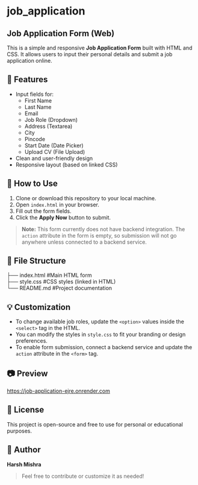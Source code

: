 # job_application

## Job Application Form (Web)
This is a simple and responsive **Job Application Form** built with HTML and CSS. It allows users to input their personal details and submit a job application online.

## 📝 Features
- Input fields for:
  - First Name
  - Last Name
  - Email
  - Job Role (Dropdown)
  - Address (Textarea)
  - City
  - Pincode
  - Start Date (Date Picker)
  - Upload CV (File Upload)
- Clean and user-friendly design
- Responsive layout (based on linked CSS)

## 🚀 How to Use
1. Clone or download this repository to your local machine.
2. Open `index.html` in your browser.
3. Fill out the form fields.
4. Click the **Apply Now** button to submit.

> **Note:** This form currently does not have backend integration. The `action` attribute in the form is empty, so submission will not go anywhere unless connected to a backend service.

## 📁 File Structure
├── index.html  #Main HTML form <br>
├── style.css  #CSS styles (linked in HTML) <br>
└── README.md  #Project documentation <br>

## 💡 Customization
- To change available job roles, update the `<option>` values inside the `<select>` tag in the HTML.
- You can modify the styles in `style.css` to fit your branding or design preferences.
- To enable form submission, connect a backend service and update the `action` attribute in the `<form>` tag.

## 📷 Preview
https://job-application-ejre.onrender.com

## 📄 License
This project is open-source and free to use for personal or educational purposes.

## 👤 Author
**Harsh Mishra**  

> Feel free to contribute or customize it as needed!
